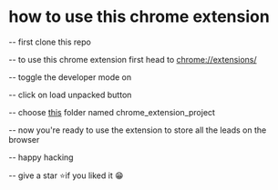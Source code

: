 # how to use this chrome extension

-- first clone this repo

-- to use this chrome extension first head to [chrome://extensions/](chrome://extensions/)

-- toggle the developer mode on

-- click on load unpacked button

-- choose [this]() folder named chrome_extension_project

-- now you're ready to use the extension to store all the leads on the browser 

-- happy hacking

-- give a star ⭐if you liked it 😁
